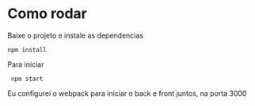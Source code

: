 

# Como rodar

Baixe o projeto e instale as dependencias

``` npm install ``` 

Para iniciar 

```  npm start ```

Eu configurei o webpack para iniciar o back e front juntos, na porta 3000

